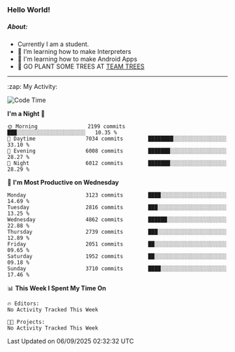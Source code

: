 ### Hello World!

##### About:
- Currently I am a student.
- 🌱 I’m learning how to make Interpreters
- 🌱 I'm learning how to make Android Apps
- 🌱 GO PLANT SOME TREES AT [TEAM TREES](https://teamtrees.org/)

---
  <summary>:zap: My Activity:</summary>
  
<!--START_SECTION:waka-->
![Code Time](http://img.shields.io/badge/Code%20Time-1%2C675%20hrs%2033%20mins-blue)

**I'm a Night 🦉** 

```text
🌞 Morning                2199 commits        ███░░░░░░░░░░░░░░░░░░░░░░   10.35 % 
🌆 Daytime                7034 commits        ████████░░░░░░░░░░░░░░░░░   33.10 % 
🌃 Evening                6008 commits        ███████░░░░░░░░░░░░░░░░░░   28.27 % 
🌙 Night                  6012 commits        ███████░░░░░░░░░░░░░░░░░░   28.29 % 
```
📅 **I'm Most Productive on Wednesday** 

```text
Monday                   3123 commits        ████░░░░░░░░░░░░░░░░░░░░░   14.69 % 
Tuesday                  2816 commits        ███░░░░░░░░░░░░░░░░░░░░░░   13.25 % 
Wednesday                4862 commits        ██████░░░░░░░░░░░░░░░░░░░   22.88 % 
Thursday                 2739 commits        ███░░░░░░░░░░░░░░░░░░░░░░   12.89 % 
Friday                   2051 commits        ██░░░░░░░░░░░░░░░░░░░░░░░   09.65 % 
Saturday                 1952 commits        ██░░░░░░░░░░░░░░░░░░░░░░░   09.18 % 
Sunday                   3710 commits        ████░░░░░░░░░░░░░░░░░░░░░   17.46 % 
```


📊 **This Week I Spent My Time On** 

```text
🔥 Editors: 
No Activity Tracked This Week

🐱‍💻 Projects: 
No Activity Tracked This Week
```


 Last Updated on 06/09/2025 02:32:32 UTC
<!--END_SECTION:waka-->
